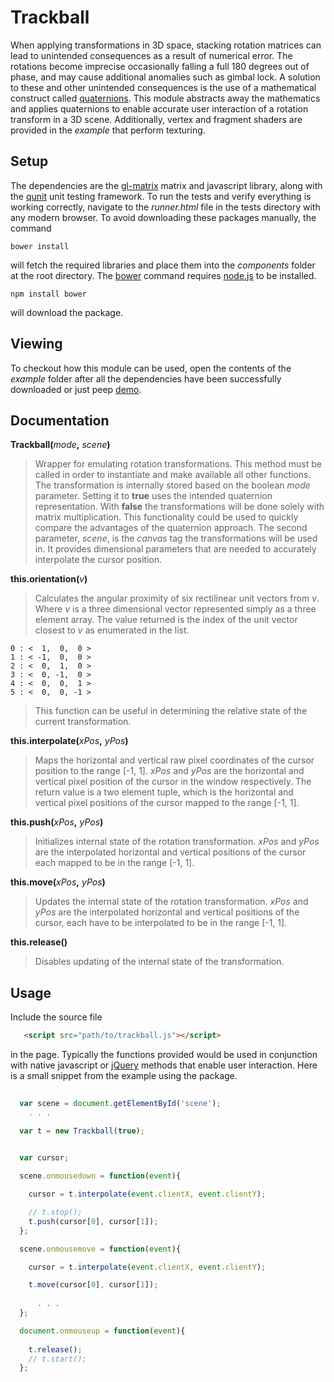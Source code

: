 # Trackball

When applying transformations in 3D space, stacking rotation matrices can lead to unintended consequences as a result of numerical error. The rotations become imprecise occasionally falling a full 180 degrees out of phase, and may cause additional anomalies such as gimbal lock. A solution to these and other unintended consequences is the use of a mathematical construct called [quaternions](http://en.wikipedia.org/wiki/Quaternion). This module abstracts away the mathematics and applies quaternions to enable accurate user interaction of a rotation transform in a 3D scene. Additionally, vertex and fragment shaders are provided in the *example* that perform texturing.

## Setup

The dependencies are the [gl-matrix](https://github.com/toji/gl-matrix) matrix and javascript library, along with the [qunit](http://qunitjs.com) unit testing framework. To run the tests and verify everything is working correctly, navigate to the *runner.html* file in the tests directory with any modern browser. To avoid downloading these packages manually, the command

    bower install

will fetch the required libraries and place them into the *components* folder at the root directory. The [bower](http://bower.io) command requires [node.js](http://nodejs.org) to be installed.

    npm install bower

will download the package.

## Viewing

To checkout how this module can be used, open the contents of the *example* folder after all the dependencies have been successfully downloaded or just peep [demo](http://eugenekadish.github.io/trackball).

## Documentation

__Trackball(__*mode*__,__ *scene*__)__

> Wrapper for emulating rotation transformations. This method must be called in order to instantiate and make available all other functions. The transformation is internally stored based on the boolean *mode* parameter. Setting it to __true__ uses the intended quaternion representation. With __false__ the transformations will be done solely with matrix multiplication. This functionality could be used to quickly compare the advantages of the quaternion approach. The second parameter, *scene*, is the *canvas* tag the transformations will be used in. It provides dimensional parameters that are needed to accurately interpolate the cursor position.
    
__this.orientation(__*v*__)__
    
> Calculates the angular proximity of six rectilinear unit vectors from *v*. Where *v* is a three dimensional vector represented simply as a three element array. The value returned is the index of the unit vector closest to *v* as enumerated in the list.

    0 : <  1,  0,  0 >
    1 : < -1,  0,  0 >
    2 : <  0,  1,  0 >
    3 : <  0, -1,  0 >
    4 : <  0,  0,  1 >
    5 : <  0,  0, -1 >

> This function can be useful in determining the relative state of the current transformation.

__this.interpolate(__*xPos*__,__ *yPos*__)__
    
> Maps the horizontal and vertical raw pixel coordinates of the cursor position to the range [-1, 1]. *xPos* and *yPos* are the horizontal and vertical pixel position of the cursor in the window respectively. The return value is a two element tuple, which is the horizontal and vertical pixel positions of the cursor mapped to the range [-1, 1].

__this.push(__*xPos*__,__ *yPos*__)__
    
> Initializes internal state of the rotation transformation. *xPos* and *yPos* are the interpolated horizontal and vertical positions of the cursor each mapped to be in the range [-1, 1]. 

__this.move(__*xPos*__,__ *yPos*__)__
    
> Updates the internal state of the rotation transformation. *xPos* and *yPos* are the interpolated horizontal and vertical positions of the cursor, each have to be interpolated to be in the range [-1, 1]. 

__this.release()__
    
> Disables updating of the internal state of the transformation.

## Usage

Include the source file

```html
   <script src="path/to/trackball.js"></script>
```

in the page. Typically the functions provided would be used in conjunction with native javascript or [jQuery](http://jquery.com) methods that enable user interaction. Here is a small snippet from the example using the package.

```javascript
  
  var scene = document.getElementById('scene');
    . . .

  var t = new Trackball(true);
```

```javascript
  
  var cursor;

  scene.onmousedown = function(event){

    cursor = t.interpolate(event.clientX, event.clientY);

    // t.stop();
    t.push(cursor[0], cursor[1]);
  };

  scene.onmousemove = function(event){

    cursor = t.interpolate(event.clientX, event.clientY);

    t.move(cursor[0], cursor[1]);
      
      . . .
  };

  document.onmouseup = function(event){
      
    t.release();
    // t.start();
  };

```
